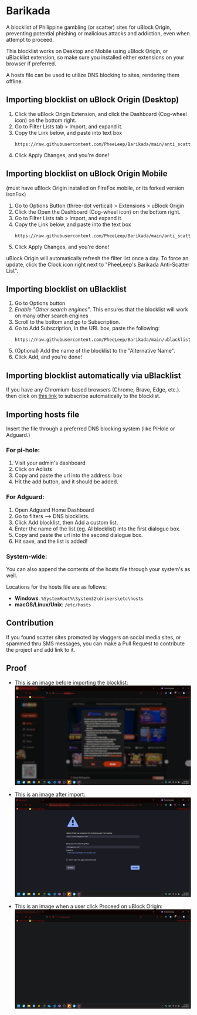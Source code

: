 # Barikada
A blocklist of Philippine gambling (or scatter) sites for uBlock Origin, preventing potential
phishing or malicious attacks and addiction, even when attempt to proceed.

This blocklist works on Desktop and Mobile using uBlock Origin, or uBlacklist extension, so make sure
you installed either extensions on your browser if preferred.

A hosts file can be used to utilize DNS blocking to sites, rendering them offline.

## Importing blocklist on uBlock Origin (Desktop)
1. Click the uBlock Origin Extension, and click the Dashboard (Cog-wheel icon) on the bottom right.
2. Go to Filter Lists tab > Import, and expand it.
3. Copy the Link below, and paste into text box
   ```
   https://raw.githubusercontent.com/PheeLeep/Barikada/main/anti_scatter.txt
   ```
4.  Click Apply Changes, and you're done!

## Importing blocklist on uBlock Origin Mobile
(must have uBlock Origin installed on FireFox mobile, or its forked version IronFox)

1. Go to Options Button (three-dot vertical) > Extensions > uBlock Origin
2. Click the Open the Dashboard (Cog-wheel icon) on the bottom right.
3. Go to Filter Lists tab > Import, and expand it.
4. Copy the Link below, and paste into the text box
   ```
   https://raw.githubusercontent.com/PheeLeep/Barikada/main/anti_scatter.txt
   ```
5.  Click Apply Changes, and you're done!

uBlock Origin will automatically refresh the filter list once a day. To force an update, click
the Clock icon right next to "PheeLeep's Barikada Anti-Scatter List".

## Importing blocklist on uBlacklist
1. Go to Options button
2. *Enable "Other search engines"*. This ensures that the blocklist will work on many other search engines
3. Scroll to the bottom and go to Subscription.
4. Go to Add Subscription, in the URL box, paste the following:
   ```
   https://raw.githubusercontent.com/PheeLeep/Barikada/main/ublacklist_antiscatter.txt
   ```
5. (Optional) Add the name of the blocklist to the "Alternative Name".
6. Click Add, and you're done!

## Importing blocklist automatically via uBlacklist
If you have any Chromium-based browsers (Chrome, Brave, Edge, etc.). then click on [this link](https://iorate.github.io/ublacklist/subscribe?name=Barikada&url=https://raw.githubusercontent.com/PheeLeep/Barikada/main/ublacklist_antiscatter.txt) to subscribe automatically to the blocklist.

## Importing hosts file
Insert the file through a preferred DNS blocking system (like PiHole or Adguard.)

### For pi-hole:
1. Visit your admin's dashboard
2. Click on Adlists
3. Copy and paste the url into the address: box
4. Hit the add button, and it should be added.

### For Adguard:
1. Open Adguard Home Dashboard
2. Go to filters --> DNS blocklists.
3. Click Add blocklist, then Add a custom list.
4. Enter the name of the list (eg. AI blocklist) into the first dialogue box.
5. Copy and paste the url into the second dialogue box.
6. Hit save, and the list is added!

### System-wide:
You can also append the contents of the hosts file through your system's as well.

Locations for the hosts file are as follows:
- **Windows**: `%SystemRoot%\System32\drivers\etc\hosts`
- **macOS/Linux/Unix**: `/etc/hosts`

## Contribution
If you found scatter sites promoted by vloggers on social media sites, or spammed thru SMS messages, 
you can make a Pull Request to contribute the project and add link to it.

## Proof

- This is an image before importing the blocklist:
![Old Screenshot](https://github.com/PheeLeep/Barikada/blob/main/images/screenshot_old.png)

- This is an image after import:
![New Screenshot](https://github.com/PheeLeep/Barikada/blob/main/images/screenshot_new.png)

- This is an image when a user click Proceed on uBlock Origin:
![New Screenshot](https://github.com/PheeLeep/Barikada/blob/main/images/screenshot_new_blank.png)
